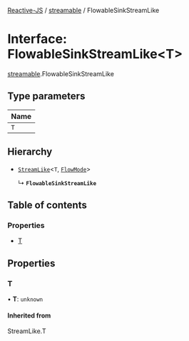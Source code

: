 [Reactive-JS](../README.md) / [streamable](../modules/streamable.md) / FlowableSinkStreamLike

# Interface: FlowableSinkStreamLike<T\>

[streamable](../modules/streamable.md).FlowableSinkStreamLike

## Type parameters

| Name |
| :------ |
| `T` |

## Hierarchy

- [`StreamLike`](observable.StreamLike.md)<`T`, [`FlowMode`](../modules/streamable.md#flowmode)\>

  ↳ **`FlowableSinkStreamLike`**

## Table of contents

### Properties

- [T](streamable.FlowableSinkStreamLike.md#t)

## Properties

### T

• **T**: `unknown`

#### Inherited from

StreamLike.T
